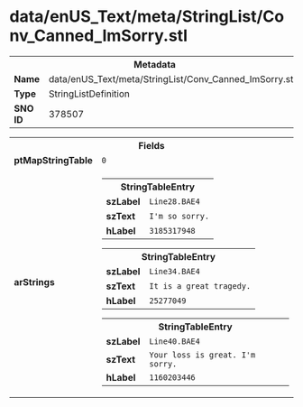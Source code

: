 <h1>data/enUS_Text/meta/StringList/Conv_Canned_ImSorry.stl</h1><table><tr><th colspan="100%">Metadata</th></tr><tr><td><b>Name</b></td><td>data/enUS_Text/meta/StringList/Conv_Canned_ImSorry.stl</td></tr><tr><td><b>Type</b></td><td>StringListDefinition</td></tr><tr><td><b>SNO ID</b></td><td>378507</td></tr></table>

<table><tr><th colspan="100%">Fields</th></tr><tr><td><b>ptMapStringTable</b></td><td><code>0</code></td></tr><tr><td><b>arStrings</b></td><td><table><tr><th colspan="100%">StringTableEntry</th></tr><tr><td><b>szLabel</b></td><td><code>Line28.BAE4</code></td></tr><tr><td><b>szText</b></td><td><code>I'm so sorry.</code></td></tr><tr><td><b>hLabel</b></td><td><code>3185317948</code></td></tr></table>


<table><tr><th colspan="100%">StringTableEntry</th></tr><tr><td><b>szLabel</b></td><td><code>Line34.BAE4</code></td></tr><tr><td><b>szText</b></td><td><code>It is a great tragedy.</code></td></tr><tr><td><b>hLabel</b></td><td><code>25277049</code></td></tr></table>


<table><tr><th colspan="100%">StringTableEntry</th></tr><tr><td><b>szLabel</b></td><td><code>Line40.BAE4</code></td></tr><tr><td><b>szText</b></td><td><code>Your loss is great. I'm sorry.</code></td></tr><tr><td><b>hLabel</b></td><td><code>1160203446</code></td></tr></table>


</td></tr></table>

